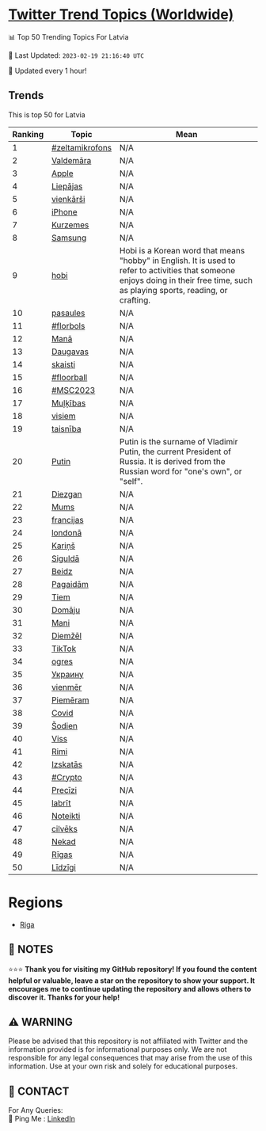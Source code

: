 [Twitter Trend Topics (Worldwide)](https://github.com/ErcinDedeoglu/Twitter-Trend-Topics)
==========


📊 Top 50 Trending Topics For Latvia

📆 Last Updated: `2023-02-19 21:16:40 UTC`

🔧 Updated every 1 hour!


## Trends

This is top 50 for Latvia

| Ranking | Topic | Mean |
| ------- | ------------ | ------------ |
| 1 | [#zeltamikrofons](http://twitter.com/search?q=%23zeltamikrofons) | N/A |
| 2 | [Valdemāra](http://twitter.com/search?q=Valdem%c4%81ra) | N/A |
| 3 | [Apple](http://twitter.com/search?q=Apple) | N/A |
| 4 | [Liepājas](http://twitter.com/search?q=Liep%c4%81jas) | N/A |
| 5 | [vienkārši](http://twitter.com/search?q=vienk%c4%81r%c5%a1i) | N/A |
| 6 | [iPhone](http://twitter.com/search?q=iPhone) | N/A |
| 7 | [Kurzemes](http://twitter.com/search?q=Kurzemes) | N/A |
| 8 | [Samsung](http://twitter.com/search?q=Samsung) | N/A |
| 9 | [hobi](http://twitter.com/search?q=hobi) | Hobi is a Korean word that means "hobby" in English. It is used to refer to activities that someone enjoys doing in their free time, such as playing sports, reading, or crafting. |
| 10 | [pasaules](http://twitter.com/search?q=pasaules) | N/A |
| 11 | [#florbols](http://twitter.com/search?q=%23florbols) | N/A |
| 12 | [Manā](http://twitter.com/search?q=Man%c4%81) | N/A |
| 13 | [Daugavas](http://twitter.com/search?q=Daugavas) | N/A |
| 14 | [skaisti](http://twitter.com/search?q=skaisti) | N/A |
| 15 | [#floorball](http://twitter.com/search?q=%23floorball) | N/A |
| 16 | [#MSC2023](http://twitter.com/search?q=%23MSC2023) | N/A |
| 17 | [Muļķības](http://twitter.com/search?q=Mu%c4%bc%c4%b7%c4%abbas) | N/A |
| 18 | [visiem](http://twitter.com/search?q=visiem) | N/A |
| 19 | [taisnība](http://twitter.com/search?q=taisn%c4%abba) | N/A |
| 20 | [Putin](http://twitter.com/search?q=Putin) | Putin is the surname of Vladimir Putin, the current President of Russia. It is derived from the Russian word for "one's own", or "self". |
| 21 | [Diezgan](http://twitter.com/search?q=Diezgan) | N/A |
| 22 | [Mums](http://twitter.com/search?q=Mums) | N/A |
| 23 | [francijas](http://twitter.com/search?q=francijas) | N/A |
| 24 | [londonā](http://twitter.com/search?q=london%c4%81) | N/A |
| 25 | [Kariņš](http://twitter.com/search?q=Kari%c5%86%c5%a1) | N/A |
| 26 | [Siguldā](http://twitter.com/search?q=Siguld%c4%81) | N/A |
| 27 | [Beidz](http://twitter.com/search?q=Beidz) | N/A |
| 28 | [Pagaidām](http://twitter.com/search?q=Pagaid%c4%81m) | N/A |
| 29 | [Tiem](http://twitter.com/search?q=Tiem) | N/A |
| 30 | [Domāju](http://twitter.com/search?q=Dom%c4%81ju) | N/A |
| 31 | [Mani](http://twitter.com/search?q=Mani) | N/A |
| 32 | [Diemžēl](http://twitter.com/search?q=Diem%c5%be%c4%93l) | N/A |
| 33 | [TikTok](http://twitter.com/search?q=TikTok) | N/A |
| 34 | [ogres](http://twitter.com/search?q=ogres) | N/A |
| 35 | [Украину](http://twitter.com/search?q=%d0%a3%d0%ba%d1%80%d0%b0%d0%b8%d0%bd%d1%83) | N/A |
| 36 | [vienmēr](http://twitter.com/search?q=vienm%c4%93r) | N/A |
| 37 | [Piemēram](http://twitter.com/search?q=Piem%c4%93ram) | N/A |
| 38 | [Covid](http://twitter.com/search?q=Covid) | N/A |
| 39 | [Šodien](http://twitter.com/search?q=%c5%a0odien) | N/A |
| 40 | [Viss](http://twitter.com/search?q=Viss) | N/A |
| 41 | [Rimi](http://twitter.com/search?q=Rimi) | N/A |
| 42 | [Izskatās](http://twitter.com/search?q=Izskat%c4%81s) | N/A |
| 43 | [#Crypto](http://twitter.com/search?q=%23Crypto) | N/A |
| 44 | [Precīzi](http://twitter.com/search?q=Prec%c4%abzi) | N/A |
| 45 | [labrīt](http://twitter.com/search?q=labr%c4%abt) | N/A |
| 46 | [Noteikti](http://twitter.com/search?q=Noteikti) | N/A |
| 47 | [cilvēks](http://twitter.com/search?q=cilv%c4%93ks) | N/A |
| 48 | [Nekad](http://twitter.com/search?q=Nekad) | N/A |
| 49 | [Rīgas](http://twitter.com/search?q=R%c4%abgas) | N/A |
| 50 | [Līdzīgi](http://twitter.com/search?q=L%c4%abdz%c4%abgi) | N/A |



# Regions

* [Riga](</Latvia/Riga.md>)



## 📝 NOTES

⭐⭐⭐ **Thank you for visiting my GitHub repository! If you found the content helpful or valuable, leave a star on the repository to show your support. It encourages me to continue updating the repository and allows others to discover it. Thanks for your help!**


## ⚠️ WARNING

Please be advised that this repository is not affiliated with Twitter and the information provided is for informational purposes only. We are not responsible for any legal consequences that may arise from the use of this information. Use at your own risk and solely for educational purposes.


## 📨 CONTACT

 For Any Queries:  
            🏓 Ping Me : [LinkedIn](https://www.linkedin.com/in/ercindedeoglu/)
